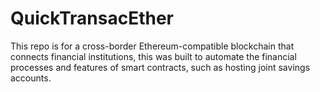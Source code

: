 # QuickTransacEther
This repo is for a cross-border Ethereum-compatible blockchain that connects financial institutions, this was built to automate the financial processes and features of smart contracts, such as hosting joint savings accounts.
